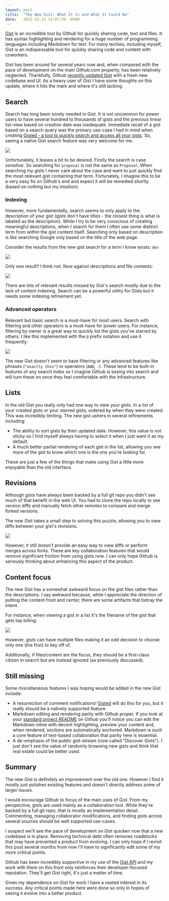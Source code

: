 ```yaml
---
layout: post
title:  "The New Gist: What It Is and What It Could Be"
date:   2012-12-13 13:07:56 -0500
---
```


[Gist](http://gist.github.com) is an incredible tool by Github for quickly sharing code, text and files. It has syntax highlighting and rendering for a huge number of programming languages including Markdown for text. For many techies, including myself, Gist is an indispensable tool for quickly sharing code and content with coworkers.

Gist has been around for several years now and, when compared with the pace of development on the main Github.com property, has been relatively neglected. Thankfully, Github [recently updated Gist](https://github.com/blog/1276-welcome-to-a-new-gist) with a fresh new codebase and UI. As a heavy user of Gist I have some thoughts on this update, where it hits the mark and where it's still lacking.

## Search

Search has long been sorely needed in Gist. It is not uncommon for power users to have several hundred to thousands of gists and the previous linear list-view based on creation date was inadequate. Immediate recall of a gist based on a search query was the primary use-case I had in mind when creating [Gisted - a tool to quickly search and access all your gists](https://gistedapp.herokuapp.com). So, seeing a native Gist search feature was very welcome for me.

![](http://f.cl.ly/items/1J0V2s471k2n0n0M2V3Y/Image%202012-12-12%20at%205.05.36%20PM.png)

Unfortunately, it leaves a bit to be desired. Firstly the search is case *sensitive*. So searching for `proposal` is not the same as `Proposal`. When searching my gists I never care about the case and want to just quickly find the most relevant gist containing that term. Fortunately, I imagine this to be a very easy fix on Github's end and expect it will be remedied shortly (based on nothing but my intuition).

### Indexing

However, more fundamentally, search seems to only apply to the description of your gist (gists don't have titles - the closest thing is what is labeled as the description). While I try to be very conscious of creating meaningful descriptions, when I search for them I often use some distinct term from within the gist content itself. Searching only based on description is like searching Google only based on the title of the web page.

Consider the results from the new gist search for a term I know exists: `dev`

![](http://f.cl.ly/items/1s2n3z0i0u0D3k1a2a06/Image%202012-12-12%20at%205.13.40%20PM.png)

Only one result? I think not. Now against descriptions and file contents:

![](http://f.cl.ly/items/1D0R3e023C0s1x3G1L3R/Image%202012-12-12%20at%205.15.22%20PM.png)

There are lots of relevant results missed by Gist's search mostly due to the lack of content indexing. Search can be a powerful utility for Gists but it needs some indexing refinement yet.

### Advanced operators

Relevant but basic search is a must-have for most users. Search with filtering and other operators is a must-have for power users. For instance, filtering by owner is a great way to quickly list the gists you've starred by others. I like this implemented with the `@` prefix notation and use it frequently:

![](http://f.cl.ly/items/081v1N2W0n2C2i3r1t2g/Image%202012-12-12%20at%208.18.31%20PM.png)

The new Gist doesn't seem to have filtering or any advanced features like phrases (`"exactly this"`) or operators (`AND`, `-`). These tend to be built-in features of any search index so I imagine Github is easing into search and will turn these on once they feel comfortable with the infrastructure.

## Lists

In the old Gist you really only had one way to view your gists. In a list of your created gists or your starred gists, ordered by when they were created. This was incredibly limiting. The new gist ushers in several refinements including:

* The ability to sort gists by their updated date. However, this value is not sticky so I find myself always having to select it when I just want it as my default.
* A much better partial rendering of each gist in the list, allowing you see more of the gist to know which one is the one you're looking for.

These are just a few of the things that make using Gist a little more enjoyable than the old interface.

## Revisions

Although gists have always been backed by a full git repo you didn't see much of that benefit in the web UI. You had to clone the repo locally to see version diffs and manually fetch other remotes to compare and merge forked versions.

The new Gist takes a small step to solving this puzzle, allowing you to view diffs between your gist's revisions.

![](http://f.cl.ly/items/1W2O1A3D3W1b322x2R1J/Image%202012-12-12%20at%208.47.55%20PM.png)

However, it still doesn't provide an easy way to view diffs or perform merges across forks. These are key collaboration features that would remove significant friction from using gists now. I can only hope Github is seriously thinking about enhancing this aspect of the product.

## Content focus

The new Gist has a somewhat awkward focus on the gist files rather than the descriptions. I say awkward because, while I appreciate the direction of putting the content front and center, there are some artifacts that betray the intent.

For instance, when viewing a gist in a list it's the filename of the gist that gets top billing:

![](http://f.cl.ly/items/242h231D36362b0C2J2c/Image%202012-12-12%20at%208.57.37%20PM.png)

However, gists can have multiple files making it an odd decision to choose only one (the first) to key off of.

Additionally, if files/content are the focus, they should be a first-class citizen in search but are instead ignored (as previously discussed).

## Still missing

Some miscellaneous features I was hoping would be added in the new Gist include:

* A resurrection of comment notifications! [Gisted](https://gistedapp.herokuapp.com) will do this for you, but it really should be a natively supported feature.
* Markdown editing and rendering parity with Github proper. If you look at your [standard project README](https://github.com/rwdaigle/miyagi#miyagi) on Github you'll notice you can edit the Markdown inline with decent highlighting, preview your content and, when rendered, sections are automatically anchored. Markdown is such a core feature of text-based collaboration that parity here is essential.
* A de-emphasis of the public gist-stream (now called "Discover Gists"). I just don't see the value of randomly browsing new gists and think that real estate could be better used.

## Summary

The new Gist is definitely an improvement over the old one. However I find it mostly just polishes existing features and doesn't directly address some of larger issues.

I would encourage Github to focus of the main uses of Gist. From my perspective, gists are used mainly as a collaboration tool. While they're backed by a full git repo, that is mostly an implementation detail. Commenting, managing collaborator modifications, and finding gists across several sources should be well supported use-cases.

I suspect we'll see the pace of development on Gist quicken now that a new codebase is in place. Removing technical debt often removes roadblocks that may have prevented a product from evolving. I can only hope if I revisit this post several months from now I'll have to significantly edit some of my more critical points.

Github has been incredibly supportive in my use of the [Gist API](http://developer.github.com/v3/gists/) and my work with them on this front only reinforces their developer-focused reputation. They'll get Gist right, it's just a matter of time.

<p class="note" markdown="1">
Given my dependence on Gist for work I have a vested interest in its success. Any critical points made here were done so only in hopes of seeing it evolve into a better product.
</p>

